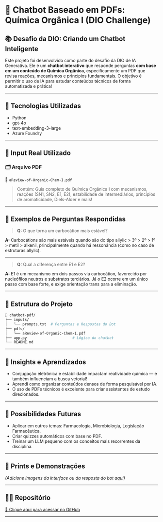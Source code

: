 # 🤖 Chatbot Baseado em PDFs: Química Orgânica I (DIO Challenge)

## 📚 Desafio da DIO: Criando um Chatbot Inteligente

Este projeto foi desenvolvido como parte do desafio da DIO de IA Generativa. Ele é um **chatbot interativo** que responde perguntas **com base em um conteúdo de Química Orgânica**, especificamente um PDF que revisa reações, mecanismos e princípios fundamentais. O objetivo é permitir o uso de IA para estudar conteúdos técnicos de forma automatizada e prática!

---

## 🧠 Tecnologias Utilizadas

- Python
- gpt-4o
- text-embedding-3-large
- Azure Foundry

---

## 🧾 Input Real Utilizado

### 🗂 Arquivo PDF
📄 `aReview-of-Organic-Chem-I.pdf`

> Contém: Guia completo de Química Orgânica I com mecanismos, reações (SN1, SN2, E1, E2), estabilidade de intermediários, princípios de aromaticidade, Diels-Alder e mais!

---

## 💬 Exemplos de Perguntas Respondidas

> **Q:** O que torna um carbocátion mais estável?

**A:** Carbocátions são mais estáveis quando são do tipo allylic > 3º > 2º > 1º > metil > alkenil, principalmente quando há ressonância (como no caso de estruturas allylic).

---

> **Q:** Qual a diferença entre E1 e E2?

**A:** E1 é um mecanismo em dois passos via carbocátion, favorecido por nucleófilos neutros e substratos terciários. Já o E2 ocorre em um único passo com base forte, e exige orientação trans para a eliminação.

---

## 📂 Estrutura do Projeto

```bash
📁 chatbot-pdf/
├── inputs/
│   └── prompts.txt  # Perguntas e Respostas do Bot
├── pdfs/
│   └── aReview-of-Organic-Chem-I.pdf
├── app.py                     # Lógica do chatbot
└── README.md
````

---

## 🧠 Insights e Aprendizados

* Conjugação eletrônica e estabilidade impactam reatividade química — e também influenciam a busca vetorial!
* Aprendi como organizar conteúdos densos de forma pesquisável por IA.
* O uso de PDFs técnicos é excelente para criar assistentes de estudo direcionados.

---

## 🔮 Possibilidades Futuras

* Aplicar em outros temas: Farmacologia, Microbiologia, Legislação Farmacêutica.
* Criar quizzes automáticos com base no PDF.
* Treinar um LLM pequeno com os conceitos mais recorrentes da disciplina.

---

## 📸 Prints e Demonstrações

*(Adicione imagens da interface ou da resposta do bot aqui)*

---

## 👨‍🔬 Repositório

[🔗 Clique aqui para acessar no GitHub](https://github.com/Azaphz/personal-bot-dio)

---

```
